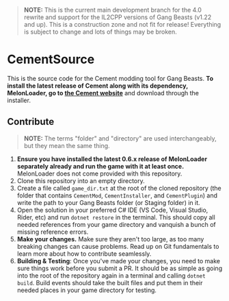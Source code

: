 > **NOTE:** This is the current main development branch for the 4.0 rewrite and support for the IL2CPP versions of Gang Beasts (v1.22 and up). This is a construction zone and not fit for release! Everything is subject to change and lots of things may be broken.

# CementSource

This is the source code for the Cement modding tool for Gang Beasts. **To install the latest release of Cement along with its dependency, MelonLoader, go to [the Cement website](https://cementgb.github.io)** and download through the installer.

## Contribute

> **NOTE:** The terms "folder" and "directory" are used interchangeably, but they mean the same thing.

1. **Ensure you have installed the latest 0.6.x release of MelonLoader separately already and run the game with it at least once.** MelonLoader does not come provided with this repository.
2. Clone this repository into an empty directory.
3. Create a file called `game_dir.txt` at the root of the cloned repository (the folder that contains `CementMod`, `CementInstaller`, and `CementPlugin`) and write the path to your Gang Beasts folder (or Staging folder) in it.
4. Open the solution in your preferred C# IDE (VS Code, Visual Studio, Rider, etc) and run `dotnet restore` in the terminal. This should copy all needed references from your game directory and vanquish a bunch of missing reference errors.
5. **Make your changes.** Make sure they aren't too large, as too many breaking changes can cause problems. Read up on Git fundamentals to learn more about how to contribute seamlessly.
6. **Building & Testing**: Once you've made your changes, you need to make sure things work before you submit a PR. It should be as simple as going into the root of the repository again in a terminal and calling `dotnet build`. Build events should take the built files and put them in their needed places in your game directory for testing.
